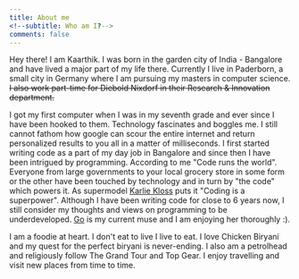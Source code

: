 ```yaml
---
title: About me
<!--subtitle: Who am I?-->
comments: false
---
```


Hey there! I am Kaarthik. I was born in the garden city of India - Bangalore and have lived a major part of my life there. Currently I live in Paderborn, a small city in Germany where I am pursuing my masters in computer science. ~~I also work part-time for Diebold Nixdorf in their Research & Innovation department.~~

I got my first computer when I was in my seventh grade and ever since I have been hooked to them. Technology fascinates and boggles me. I still cannot fathom how google can scour the entire internet and return personalized results to you all in a matter of milliseconds.  I first started writing code as a part of my day job in Bangalore and since then I have been intrigued by programming. According to me "Code runs the world". Everyone from large governments to your local grocery store in some form or the other have been touched by technology and in turn by "the code" which powers it. As supermodel [Karlie Kloss](https://en.wikipedia.org/wiki/Karlie_Kloss) puts it "Coding is a superpower". Although I have been writing code for close to 6 years now, I still consider my thoughts and views on programming to be underdeveloped. [Go](https://golang.org/) is my current muse and I am enjoying her thoroughly :). 

I am a foodie at heart. I don't eat to live I live to eat. I love Chicken Biryani and my quest for the perfect biryani is never-ending. I also am a petrolhead and religiously follow The Grand Tour and Top Gear. I enjoy travelling and visit new places from time to time.